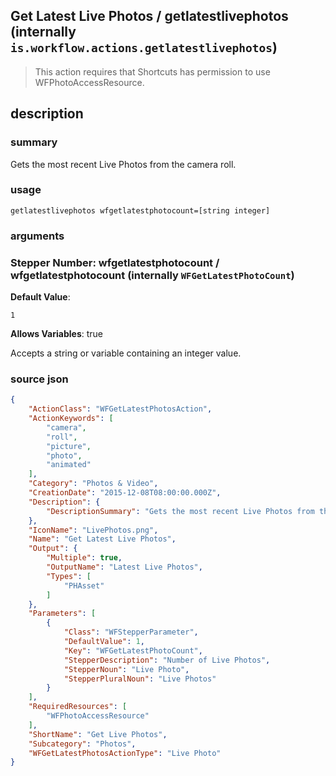 
## Get Latest Live Photos / getlatestlivephotos (internally `is.workflow.actions.getlatestlivephotos`)


> This action requires that Shortcuts has permission to use WFPhotoAccessResource.


## description
### summary
Gets the most recent Live Photos from the camera roll.


### usage
`getlatestlivephotos wfgetlatestphotocount=[string integer]`

### arguments
### Stepper Number: wfgetlatestphotocount / wfgetlatestphotocount (internally `WFGetLatestPhotoCount`)
**Default Value**:
```
1
```
**Allows Variables**: true



Accepts a string 
or variable
containing an integer value.

### source json

```json
{
	"ActionClass": "WFGetLatestPhotosAction",
	"ActionKeywords": [
		"camera",
		"roll",
		"picture",
		"photo",
		"animated"
	],
	"Category": "Photos & Video",
	"CreationDate": "2015-12-08T08:00:00.000Z",
	"Description": {
		"DescriptionSummary": "Gets the most recent Live Photos from the camera roll."
	},
	"IconName": "LivePhotos.png",
	"Name": "Get Latest Live Photos",
	"Output": {
		"Multiple": true,
		"OutputName": "Latest Live Photos",
		"Types": [
			"PHAsset"
		]
	},
	"Parameters": [
		{
			"Class": "WFStepperParameter",
			"DefaultValue": 1,
			"Key": "WFGetLatestPhotoCount",
			"StepperDescription": "Number of Live Photos",
			"StepperNoun": "Live Photo",
			"StepperPluralNoun": "Live Photos"
		}
	],
	"RequiredResources": [
		"WFPhotoAccessResource"
	],
	"ShortName": "Get Live Photos",
	"Subcategory": "Photos",
	"WFGetLatestPhotosActionType": "Live Photo"
}
```

